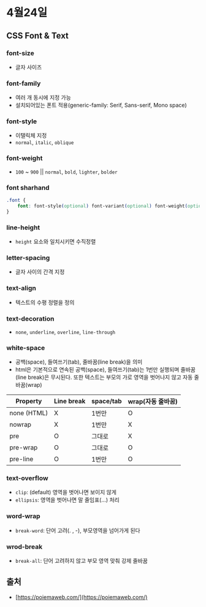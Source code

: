 # 4월24일

## CSS Font & Text



### font-size

* 글자 사이즈



### font-family

* 여러 개 동시에 지정 가능
* 설치되어있는 폰트 적용(generic-family: Serif, Sans-serif, Mono space)



### font-style

* 이탤릭체 지정
* `normal`, `italic`, `oblique`



### font-weight

* `100` \~ `900` || `normal`, `bold`, `lighter`, `bolder`



### font sharhand

```css
.font {
    font: font-style(optional) font-variant(optional) font-weight(optional) font-size(mandatory) line-height(optional) font-family(mandatory)
}
```



### line-height

* `height` 요소와 일치시키면 수직정렬



### letter-spacing <a href="#6-letter-spacing" id="6-letter-spacing"></a>

* 글자 사이의 간격 지정



### text-align

* 텍스트의 수평 정렬을 정의



### text-decoration

* `none`, `underline`, `overline`, `line-through`



### white-space

* 공백(space), 들여쓰기(tab), 줄바꿈(line break)을 의미
* html은 기본적으로 연속된 공백(space), 들여쓰기(tab)는 1번만 실행되며 줄바꿈(line break)은 무시된다. 또한 텍스트는 부모의 가로 영역을 벗어나지 않고 자동 줄바꿈(wrap)

| Property    | Line break | space/tab | wrap(자동 줄바꿈) |
| ----------- | ---------- | --------- | ------------ |
| none (HTML) | X          | 1번만       | O            |
| nowrap      | X          | 1번만       | X            |
| pre         | O          | 그대로       | X            |
| pre-wrap    | O          | 그대로       | O            |
| pre-line    | O          | 1번만       | O            |



### text-overflow

* `clip`:  (default) 영역을 벗어나면 보이지 않게
* `ellipsis`: 영역을 벗어나면 말 줄임표(...) 처리



### word-wrap

* `break-word`: 단어 고려(. , -), 부모영역을 넘어가게 된다



### wrod-break

* `break-all`: 단어 고려하지 않고 부모 영역 맞춰 강제 줄바꿈



## 출처

* [https://poiemaweb.com/](https://poiemaweb.com/)
